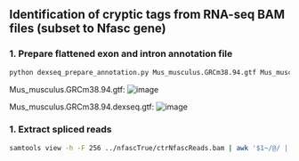 ## Identification of cryptic tags from RNA-seq BAM files (subset to Nfasc gene)

### 1. Prepare flattened exon and intron annotation file
```bash
python dexseq_prepare_annotation.py Mus_musculus.GRCm38.94.gtf Mus_musculus.GRCm38.94.dexseq.gtf
```
Mus_musculus.GRCm38.94.gtf:
![image](https://user-images.githubusercontent.com/68455070/123911249-20a2a900-d9ae-11eb-920f-62bea91b9be8.png)

Mus_musculus.GRCm38.94.dexseq.gtf:
![image](https://user-images.githubusercontent.com/68455070/123911122-f3ee9180-d9ad-11eb-9bf4-a5635b0e532f.png)
### 1. Extract spliced reads
```bash
samtools view -h -F 256 ../nfascTrue/ctrNfascReads.bam | awk '$1~/@/ || $6~/N/' | samtools view -bh > ctrNfascReads_spliced.bam
```

